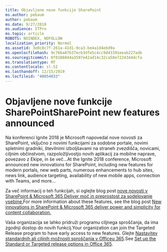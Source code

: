 ```yaml
---
title: Objavljene nove funkcije SharePoint
ms.author: pebaum
author: pebaum
ms.date: 9/27/2018
ms.audience: ITPro
ms.topic: article
ROBOTS: NOINDEX, NOFOLLOW
localization_priority: Normal
ms.assetid: 3e0c8c7f-261a-41d1-9ca3-be4a1d4ebd9a
ms.openlocfilehash: 9c766a87b37ecb3dfe5c4cc9d43391eeab227adb
ms.sourcegitcommit: 0f0186044a3597e42ad14c32ca58e7224344dcfa
ms.translationtype: MT
ms.contentlocale: sl-SI
ms.lasthandoff: 12/15/2019
ms.locfileid: "40054033"
---
```

# <a name="sharepoint-new-features-announced"></a><span data-ttu-id="8b313-102">Objavljene nove funkcije SharePoint</span><span class="sxs-lookup"><span data-stu-id="8b313-102">SharePoint new features announced</span></span>

<span data-ttu-id="8b313-103">Na konferenci Ignite 2018 je Microsoft napovedal nove novosti za SharePoint, vključno z novimi funkcijami za sodobne portale, novimi spletnimi gradniki, številnimi izboljšavami na straneh zvezdišča, novicami, ciljnim občinstvom, razpoložljivostjo novih aplikacij za mobilne naprave, povezavo z Ekipe, in še več...</span><span class="sxs-lookup"><span data-stu-id="8b313-103">At the Ignite 2018 conference, Microsoft announced new innovations for SharePoint, including new features for modern portals, new web parts, numerous enhancements to hub sites, news link, audience targeting, availability of new mobile apps, connection with Teams, and more...</span></span>
  
<span data-ttu-id="8b313-104">Za več informacij o teh funkcijah, si oglejte blog post [nove novosti v SharePoint &amp; Microsoft 365 Deliver moč in preprostost za sodelovanje vsebine.](https://go.microsoft.com/fwlink/?linkid=2026502)</span><span class="sxs-lookup"><span data-stu-id="8b313-104">For more information about these features, see the blog post [New innovations in SharePoint &amp; Microsoft 365 deliver power and simplicity for content collaboration.](https://go.microsoft.com/fwlink/?linkid=2026502)</span></span>
  
<span data-ttu-id="8b313-105">Vaša organizacija se lahko pridruži programu ciljnega sproščanja, da ima zgodnji dostop do novih funkcij.</span><span class="sxs-lookup"><span data-stu-id="8b313-105">Your organization can join the Targeted Release program to have early access to new features.</span></span> <span data-ttu-id="8b313-106">Glejte [Nastavitev standardnih ali ciljnih možnosti sproščanja v Officeu 365](https://docs.microsoft.com/office365/admin/manage/release-options-in-office-365).</span><span class="sxs-lookup"><span data-stu-id="8b313-106">See [Set up the Standard or Targeted release options in Office 365](https://docs.microsoft.com/office365/admin/manage/release-options-in-office-365).</span></span>
